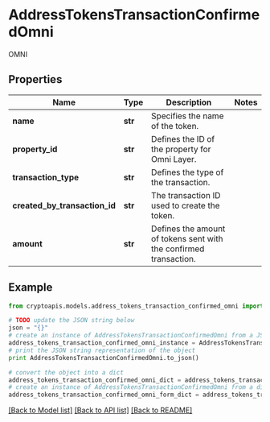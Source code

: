 # AddressTokensTransactionConfirmedOmni

OMNI

## Properties
Name | Type | Description | Notes
------------ | ------------- | ------------- | -------------
**name** | **str** | Specifies the name of the token. | 
**property_id** | **str** | Defines the ID of the property for Omni Layer. | 
**transaction_type** | **str** | Defines the type of the transaction. | 
**created_by_transaction_id** | **str** | The transaction ID used to create the token. | 
**amount** | **str** | Defines the amount of tokens sent with the confirmed transaction. | 

## Example

```python
from cryptoapis.models.address_tokens_transaction_confirmed_omni import AddressTokensTransactionConfirmedOmni

# TODO update the JSON string below
json = "{}"
# create an instance of AddressTokensTransactionConfirmedOmni from a JSON string
address_tokens_transaction_confirmed_omni_instance = AddressTokensTransactionConfirmedOmni.from_json(json)
# print the JSON string representation of the object
print AddressTokensTransactionConfirmedOmni.to_json()

# convert the object into a dict
address_tokens_transaction_confirmed_omni_dict = address_tokens_transaction_confirmed_omni_instance.to_dict()
# create an instance of AddressTokensTransactionConfirmedOmni from a dict
address_tokens_transaction_confirmed_omni_form_dict = address_tokens_transaction_confirmed_omni.from_dict(address_tokens_transaction_confirmed_omni_dict)
```
[[Back to Model list]](../README.md#documentation-for-models) [[Back to API list]](../README.md#documentation-for-api-endpoints) [[Back to README]](../README.md)


